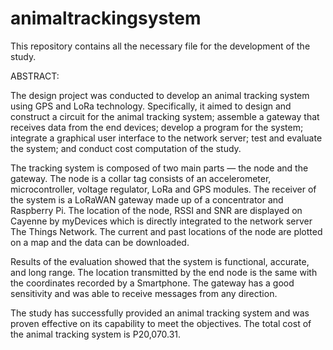 # animaltrackingsystem
This repository contains all the necessary file for the development of the study.

ABSTRACT:

The design project was conducted to develop an animal tracking system using GPS and LoRa technology. Specifically, it aimed to design and construct a circuit for the animal tracking system; assemble a gateway that receives data from the end devices; develop a program for the system; integrate a graphical user interface to the network server; test and evaluate the system; and conduct cost computation of the study.

The tracking system is composed of two main parts — the node and the gateway. The node is a collar tag consists of an accelerometer, microcontroller, voltage regulator, LoRa and GPS modules. The receiver of the system is a LoRaWAN gateway made up of a concentrator and Raspberry Pi. The location of the node, RSSI and SNR are displayed on Cayenne by myDevices which is directly integrated to the network server The Things Network. The current and past locations of the node are plotted on a map and the data can be downloaded.

Results of the evaluation showed that the system is functional, accurate, and long range. The location transmitted by the end node is the same with the coordinates recorded by a Smartphone. The gateway has a good sensitivity and was able to receive messages from any direction.

The study has successfully provided an animal tracking system and was proven effective on its capability to meet the objectives. The total cost of the animal tracking system is P20,070.31.
